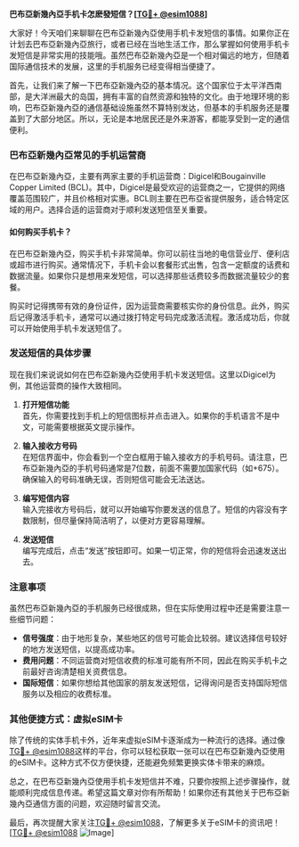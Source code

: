 **巴布亞新幾內亞手机卡怎麽發短信？[[TG💪+ @esim1088](https://t.me/s/esim1088)]**

大家好！今天咱们来聊聊在巴布亞新幾內亞使用手机卡发短信的事情。如果你正在计划去巴布亞新幾內亞旅行，或者已经在当地生活工作，那么掌握如何使用手机卡发短信是非常实用的技能哦。虽然巴布亞新幾內亞是一个相对偏远的地方，但随着国际通信技术的发展，这里的手机服务已经变得相当便捷了。

首先，让我们来了解一下巴布亞新幾內亞的基本情况。这个国家位于太平洋西南部，是大洋洲最大的岛国，拥有丰富的自然资源和独特的文化。由于地理环境的影响，巴布亞新幾內亞的通信基础设施虽然不算特别发达，但基本的手机服务还是覆盖到了大部分地区。所以，无论是本地居民还是外来游客，都能享受到一定的通信便利。

### 巴布亞新幾內亞常见的手机运营商

在巴布亞新幾內亞，主要有两家主要的手机运营商：Digicel和Bougainville Copper Limited (BCL)。其中，Digicel是最受欢迎的运营商之一，它提供的网络覆盖范围较广，并且价格相对实惠。BCL则主要在巴布亞省提供服务，适合特定区域的用户。选择合适的运营商对于顺利发送短信至关重要。

#### 如何购买手机卡？

在巴布亞新幾內亞，购买手机卡非常简单。你可以前往当地的电信营业厅、便利店或超市进行购买。通常情况下，手机卡会以套餐形式出售，包含一定额度的话费和数据流量。如果你只是想用来发短信，可以选择那些话费较多而数据流量较少的套餐。

购买时记得携带有效的身份证件，因为运营商需要核实你的身份信息。此外，购买后记得激活手机卡，通常可以通过拨打特定号码完成激活流程。激活成功后，你就可以开始使用手机卡发送短信了。

### 发送短信的具体步骤

现在我们来说说如何在巴布亞新幾內亞使用手机卡发送短信。这里以Digicel为例，其他运营商的操作大致相同。

1. **打开短信功能**  
   首先，你需要找到手机上的短信图标并点击进入。如果你的手机语言不是中文，可能需要根据英文提示操作。

2. **输入接收方号码**  
   在短信界面中，你会看到一个空白框用于输入接收方的手机号码。请注意，巴布亞新幾內亞的手机号码通常是7位数，前面不需要加国家代码（如+675）。确保输入的号码准确无误，否则短信可能会无法送达。

3. **编写短信内容**  
   输入完接收方号码后，就可以开始编写你要发送的信息了。短信的内容没有字数限制，但尽量保持简洁明了，以便对方更容易理解。

4. **发送短信**  
   编写完成后，点击“发送”按钮即可。如果一切正常，你的短信将会迅速发送出去。

### 注意事项

虽然巴布亞新幾內亞的手机服务已经很成熟，但在实际使用过程中还是需要注意一些细节问题：

- **信号强度**：由于地形复杂，某些地区的信号可能会比较弱。建议选择信号较好的地方发送短信，以提高成功率。
- **费用问题**：不同运营商对短信收费的标准可能有所不同，因此在购买手机卡之前最好咨询清楚相关资费信息。
- **国际短信**：如果你想给其他国家的朋友发送短信，记得询问是否支持国际短信服务以及相应的收费标准。

### 其他便捷方式：虚拟eSIM卡

除了传统的实体手机卡外，近年来虚拟eSIM卡逐渐成为一种流行的选择。通过像[TG💪+ @esim1088](https://t.me/s/esim1088)这样的平台，你可以轻松获取一张可以在巴布亞新幾內亞使用的eSIM卡。这种方式不仅方便快捷，还能避免频繁更换实体卡带来的麻烦。

总之，在巴布亞新幾內亞使用手机卡发短信并不难，只要你按照上述步骤操作，就能顺利完成信息传递。希望这篇文章对你有所帮助！如果你还有其他关于巴布亞新幾內亞通信方面的问题，欢迎随时留言交流。

最后，再次提醒大家关注[TG💪+ @esim1088](https://t.me/s/esim1088)，了解更多关于eSIM卡的资讯吧！[[TG💪+ @esim1088](https://t.me/s/esim1088) ![Image](https://i.postimg.cc/4NQfJmqS/Snipaste-2025-05-13-00-14-12.png)]